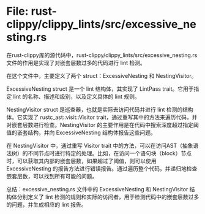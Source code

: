 # File: rust-clippy/clippy_lints/src/excessive_nesting.rs

在rust-clippy库的源代码中，rust-clippy/clippy_lints/src/excessive_nesting.rs文件的作用是实现了对嵌套层数过多的代码进行 lint 检测。

在这个文件中，主要定义了两个 struct：ExcessiveNesting 和 NestingVisitor。

ExcessiveNesting struct 是一个 lint 结构体，其实现了 LintPass trait。它用于指定 lint 的名称、描述和级别，以及定义具体的 lint 规则。

NestingVisitor struct 是巡查器，也就是实际去访问代码并进行 lint 检测的结构体。它实现了 rustc_ast::visit::Visitor trait，通过重写其中的方法来遍历代码，并对嵌套层数进行检查。NestingVisitor 的主要作用是在代码中搜索深度超过指定阈值的嵌套结构，并向 ExcessiveNesting 结构体报告这些问题。

在 NestingVisitor 中，通过重写 Visitor trait 中的方法，可以在访问AST（抽象语法树）的不同节点时进行特定的处理。比如，在访问一个语句块（block）节点时，可以获取其内部的嵌套层数，如果超过了阈值，则可以使用 ExcessiveNesting 的报告方法进行错误报告。通过遍历整个代码，并递归地检查嵌套层数，可以找到所有可能的问题。

总结：excessive_nesting.rs 文件中的 ExcessiveNesting 和 NestingVisitor 结构体分别定义了 lint 检测的规则和实际的访问者，用于检测代码中的嵌套层数过多的问题，并生成相应的 lint 报告。


